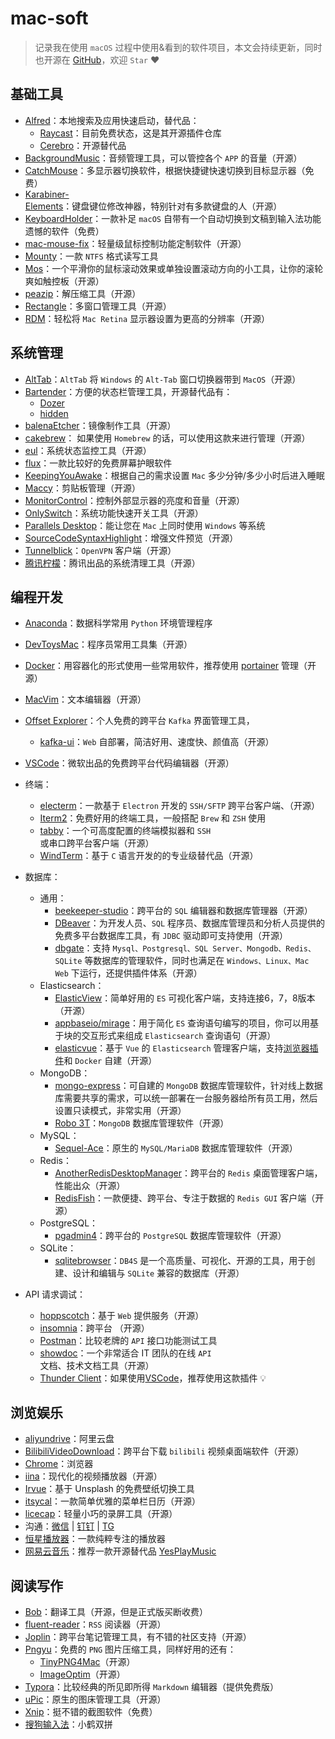 # mac-soft

> 记录我在使用 `macOS` 过程中使用&看到的软件项目，本文会持续更新，同时也开源在 [GitHub](https://github.com/howie6879/mac-soft)，欢迎 `Star` ❤️

## 基础工具

- [Alfred](https://www.alfredapp.com/)：本地搜索及应用快速启动，替代品：
    - [Raycast](https://github.com/raycast/extensions)：目前免费状态，这是其开源插件仓库
    - [Cerebro](https://github.com/cerebroapp/cerebro)：开源替代品
- [BackgroundMusic](https://github.com/kyleneideck/BackgroundMusic)：音频管理工具，可以管控各个 `APP` 的音量（开源）
- [CatchMouse](https://web.archive.org/web/20150322050645/http://ftnew.com/files/CatchMouse.zip)：多显示器切换软件，根据快捷键快速切换到目标显示器（免费）
- [Karabiner-Elements](https://github.com/pqrs-org/Karabiner-Elements)：键盘键位修改神器，特别针对有多款键盘的人（开源）
- [KeyboardHolder](https://github.com/leaves615/KeyboardHolder)：一款补足 `macOS` 自带有一个自动切换到文稿到输入法功能遗憾的软件（免费）
- [mac-mouse-fix](https://github.com/noah-nuebling/mac-mouse-fix)：轻量级鼠标控制功能定制软件（开源）
- [Mounty](https://mounty.app/)：一款 `NTFS` 格式读写工具
- [Mos](https://github.com/Caldis/Mos)：一个平滑你的鼠标滚动效果或单独设置滚动方向的小工具，让你的滚轮爽如触控板（开源）
- [peazip](https://peazip.github.io/)：解压缩工具（开源）
- [Rectangle](https://github.com/rxhanson/Rectangle)：多窗口管理工具（开源）
- [RDM](https://github.com/avibrazil/RDM)：轻松将 `Mac Retina` 显示器设置为更高的分辨率（开源）

## 系统管理

- [AltTab](https://github.com/lwouis/alt-tab-macos)：`AltTab` 将 `Windows` 的 `Alt-Tab` 窗口切换器带到 `MacOS`（开源）
- [Bartender](https://www.macbartender.com/)：方便的状态栏管理工具，开源替代品有：
    - [Dozer](https://github.com/Mortennn/Dozer)
    - [hidden](https://github.com/dwarvesf/hidden)
- [balenaEtcher](https://github.com/balena-io/etcher)：镜像制作工具（开源）
- [cakebrew](https://www.cakebrew.com/)： 如果使用 `Homebrew` 的话，可以使用这款来进行管理（开源）
- [eul](https://github.com/gao-sun/eul)：系统状态监控工具（开源）
- [flux](https://justgetflux.com/news/pages/macquickstart/)：一款比较好的免费屏幕护眼软件
- [KeepingYouAwake](https://github.com/newmarcel/KeepingYouAwake)：根据自己的需求设置 `Mac` 多少分钟/多少小时后进入睡眠
- [Maccy](https://maccy.app/)：剪贴板管理（开源）
- [MonitorControl](https://github.com/MonitorControl/MonitorControl)：控制外部显示器的亮度和音量（开源）
- [OnlySwitch](https://github.com/jacklandrin/OnlySwitch)：系统功能快速开关工具（开源）
- [Parallels Desktop](https://www.parallels.com/)：能让您在 `Mac` 上同时使用 `Windows` 等系统
- [SourceCodeSyntaxHighlight](https://github.com/sbarex/SourceCodeSyntaxHighlight)：增强文件预览（开源）
- [Tunnelblick](https://tunnelblick.net/)：`OpenVPN` 客户端（开源）
- [腾讯柠檬](https://lemon.qq.com/)：腾讯出品的系统清理工具（开源）

## 编程开发

- [Anaconda](https://www.anaconda.com/)：数据科学常用 `Python` 环境管理程序
- [DevToysMac](https://github.com/ObuchiYuki/DevToysMac)：程序员常用工具集（开源）
- [Docker](https://www.docker.com/)：用容器化的形式使用一些常用软件，推荐使用 [portainer](https://github.com/portainer/portainer) 管理（开源）
- [MacVim](https://github.com/macvim-dev/macvim)：文本编辑器（开源）
- [Offset Explorer](https://www.kafkatool.com/download.html)：个人免费的跨平台 `Kafka` 界面管理工具，
    - [kafka-ui](https://github.com/provectus/kafka-ui)：`Web` 自部署，简洁好用、速度快、颜值高（开源）
- [VSCode](https://code.visualstudio.com/)：微软出品的免费跨平台代码编辑器（开源）
- 终端：

    - [electerm](https://github.com/electerm/electerm)：一款基于 `Electron` 开发的 `SSH/SFTP` 跨平台客户端、（开源）
    - [Iterm2](https://iterm2.com/)：免费好用的终端工具，一般搭配 `Brew` 和 `ZSH` 使用
    - [tabby](https://github.com/Eugeny/tabby)：一个可高度配置的终端模拟器和 `SSH` 或串口跨平台客户端（开源）
    - [WindTerm](https://github.com/kingToolbox/WindTerm)：基于 `C` 语言开发的的专业级替代品（开源）

- 数据库：

    - 通用：
        - [beekeeper-studio](https://github.com/beekeeper-studio/beekeeper-studio)：跨平台的 `SQL` 编辑器和数据库管理器（开源）
        - [DBeaver](https://github.com/dbeaver/dbeaver)：为开发人员、`SQL` 程序员、数据库管理员和分析人员提供的免费多平台数据库工具，有 `JDBC` 驱动即可支持使用（开源）
        - [dbgate](https://github.com/dbgate/dbgate)：支持 `Mysql、Postgresql、SQL Server、Mongodb、Redis、SQLite` 等数据库的管理软件，同时也满足在 `Windows、Linux、Mac Web` 下运行，还提供插件体系（开源）
    - Elasticsearch：
        - [ElasticView](https://github.com/1340691923/ElasticView)：简单好用的 `ES` 可视化客户端，支持连接6，7，8版本（开源）
        - [appbaseio/mirage](https://opensource.appbase.io/mirage/)：用于简化 `ES` 查询语句编写的项目，你可以用基于块的交互形式来组成 `Elasticsearch` 查询语句（开源）
        - [elasticvue](https://github.com/cars10/elasticvue)：基于 `Vue` 的 `Elasticsearch` 管理客户端，支持[浏览器插件](https://chrome.google.com/webstore/detail/elasticvue/hkedbapjpblbodpgbajblpnlpenaebaa/related?utm_source=chrome-ntp-icon)和 `Docker` 自建（开源）
    - MongoDB：
        - [mongo-express](https://github.com/mongo-express/mongo-express)：可自建的 `MongoDB` 数据库管理软件，针对线上数据库需要共享的需求，可以统一部署在一台服务器给所有员工用，然后设置只读模式，非常实用（开源）
        - [Robo 3T](https://github.com/Studio3T/robomongo)：`MongoDB` 数据库管理软件（开源）
    - MySQL：
        - [Sequel-Ace](https://github.com/Sequel-Ace/Sequel-Ace)：原生的 `MySQL/MariaDB` 数据库管理软件（开源）
    - Redis：
        - [AnotherRedisDesktopManager](https://github.com/qishibo/AnotherRedisDesktopManager)：跨平台的 `Redis` 桌面管理客户端，性能出众（开源）
        - [RedisFish](https://github.com/Kuari/RedisFish)：一款便捷、跨平台、专注于数据的 `Redis GUI` 客户端（开源）
    - PostgreSQL：
        - [pgadmin4](https://github.com/pgadmin-org/pgadmin4)：跨平台的 `PostgreSQL` 数据库管理软件（开源）
    - SQLite：
        - [sqlitebrowser](https://github.com/sqlitebrowser/sqlitebrowser)：`DB4S` 是一个高质量、可视化、开源的工具，用于创建、设计和编辑与 `SQLite` 兼容的数据库（开源）

- API 请求调试：
    - [hoppscotch](https://github.com/hoppscotch/hoppscotch)：基于 `Web` 提供服务（开源）
    - [insomnia](https://github.com/Kong/insomnia)：跨平台 （开源）
    - [Postman](https://www.postman.com/)：比较老牌的 `API` 接口功能测试工具
    - [showdoc](https://github.com/star7th/showdoc)：一个非常适合 IT 团队的在线 `API` 文档、技术文档工具（开源）
    - [Thunder Client](https://marketplace.visualstudio.com/items?itemName=rangav.vscode-thunder-client)：如果使用[VSCode](https://code.visualstudio.com/)，推荐使用这款插件 💡

## 浏览娱乐

- [aliyundrive](https://www.aliyundrive.com/)：阿里云盘
- [BilibiliVideoDownload](https://github.com/blogwy/BilibiliVideoDownload)：跨平台下载 `bilibili` 视频桌面端软件（开源）
- [Chrome](https://www.google.com/chrome/)：浏览器
- [iina](https://github.com/iina/iina)：现代化的视频播放器（开源）
- [Irvue](https://apps.apple.com/us/app/irvue/id1039633667?mt=12)：基于 Unsplash 的免费壁纸切换工具
- [itsycal](https://www.mowglii.com/itsycal/)：一款简单优雅的菜单栏日历（开源）
- [licecap](https://github.com/justinfrankel/licecap)：轻量小巧的录屏工具（开源）
- 沟通：[微信](https://weread.qq.com/) | [钉钉](https://www.dingtalk.com/) | [TG](https://telegram.org/)
- [恒星播放器](https://www.stellarplayer.com/)：一款纯粹专注的播放器
- [网易云音乐](https://music.163.com/)：推荐一款开源替代品 [YesPlayMusic](https://github.com/qier222/YesPlayMusic)

## 阅读写作

- [Bob](https://ripperhe.gitee.io/bob/#/)：翻译工具（开源，但是正式版买断收费）
- [fluent-reader](https://github.com/yang991178/fluent-reader)：`RSS` 阅读器（开源）
- [Joplin](https://joplinapp.org/)：跨平台笔记管理工具，有不错的社区支持（开源）
- [Pngyu](https://nukesaq88.github.io/Pngyu/)：免费的 `PNG` 图片压缩工具，同样好用的还有：
    - [TinyPNG4Mac](https://github.com/kyleduo/TinyPNG4Mac)（开源）
    - [ImageOptim](https://imageoptim.com/mac)（开源）
- [Typora](https://typora.io/releases/all)：比较经典的所见即所得 `Markdown` 编辑器（提供免费版）
- [uPic](https://github.com/gee1k/uPic)：原生的图床管理工具（开源）
- [Xnip](https://xnipapp.com/)：挺不错的截图软件（免费）
- [搜狗输入法](https://pinyin.sogou.com/mac/)：小鹤双拼
